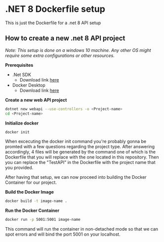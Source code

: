 # .NET 8 Dockerfile setup
This is just the Dockerfile for a .net 8 API setup

## How to create a new .net 8 API project
*Note: This setup is done on a windows 10 machine. Any other OS might require some extra configurations or other resources.*

**Prerequisites**

* .Net SDK 
    - Download link [here](https://dotnet.microsoft.com/en-us/download)
* Docker Desktop 
    - Download link [here](https://www.docker.com/get-started/)


**Create a new web API project**

```bash
dotnet new webapi --use-controllers -o <Project-name>
cd <Project-name>
```

**Initialize docker**

```bash
docker init
```

When excecuting the docker init command you're probably gonna be promted with a few questions regarding the project type. After answering accordingly, 4 files will be generated by the command one of which is the Dockerfile that you will replace with the one located in this repository. Then you can replace the "TestAPI" in the Dockerfile with the project name that you provided.

After having that setup, we can now proceed into building the Docker Container for our project.

**Build the Docker Image**

```bash
docker build -t image-name .
```

**Run the Docker Container**

```bash
docker run -p 5001:5001 image-name
```

This command will run the container in non-detached mode so that we can spot errors and will bind the port 5001 on your localhost. 
